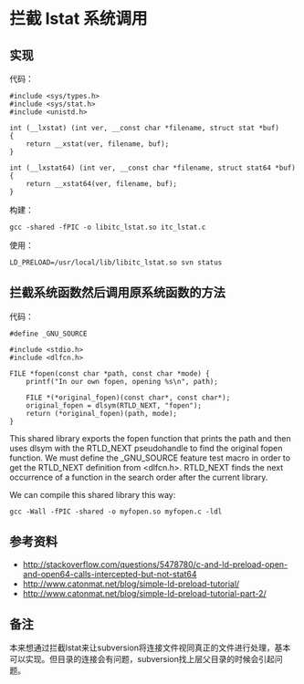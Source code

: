 
# 拦截 lstat 系统调用

## 实现

代码：

```
#include <sys/types.h>
#include <sys/stat.h>
#include <unistd.h>
 
int (__lxstat) (int ver, __const char *filename, struct stat *buf)
{
    return __xstat(ver, filename, buf);
}
 
int (__lxstat64) (int ver, __const char *filename, struct stat64 *buf)
{
    return __xstat64(ver, filename, buf);
}

```

构建：

```
gcc -shared -fPIC -o libitc_lstat.so itc_lstat.c
```

使用：

```
LD_PRELOAD=/usr/local/lib/libitc_lstat.so svn status
```

## 拦截系统函数然后调用原系统函数的方法

代码：

```
#define _GNU_SOURCE

#include <stdio.h>
#include <dlfcn.h>

FILE *fopen(const char *path, const char *mode) {
    printf("In our own fopen, opening %s\n", path);

    FILE *(*original_fopen)(const char*, const char*);
    original_fopen = dlsym(RTLD_NEXT, "fopen");
    return (*original_fopen)(path, mode);
}
```
> 
This shared library exports the fopen function that prints the path and then uses dlsym with the RTLD_NEXT pseudohandle to find the original fopen function. We must define the _GNU_SOURCE feature test macro in order to get the RTLD_NEXT definition from <dlfcn.h>. RTLD_NEXT finds the next occurrence of a function in the search order after the current library.

We can compile this shared library this way:
```
gcc -Wall -fPIC -shared -o myfopen.so myfopen.c -ldl
```


## 参考资料

- http://stackoverflow.com/questions/5478780/c-and-ld-preload-open-and-open64-calls-intercepted-but-not-stat64
- http://www.catonmat.net/blog/simple-ld-preload-tutorial/
- http://www.catonmat.net/blog/simple-ld-preload-tutorial-part-2/

## 备注

本来想通过拦截lstat来让subversion将连接文件视同真正的文件进行处理，基本可以实现。但目录的连接会有问题，subversion找上层父目录的时候会引起问题。
